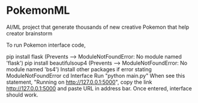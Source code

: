 # PokemonML
AI/ML project that generate thousands of new creative Pokemon that help creator brainstorm

To run Pokemon interface code,

pip install flask (Prevents --> ModuleNotFoundError: No module named 'flask')
pip install beautifulsoup4 (Prevents --> ModuleNotFoundError: No module named 'bs4')
Install other packages if error stating ModuleNotFoundError
cd Interface
Run "python main.py"
When see this statement, "Running on http://127.0.0.1:5000", copy the link http://127.0.0.1:5000 and paste URL in address bar.
Once entered, interface should work.
